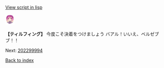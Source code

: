 [View script in lisp](../scripts/202299993.txt)

<img src="../images/units/101415.png" alt="101415.png" height="34"/>

**【ティルフィング】**
今度こそ決着をつけましょう
バアル！いいえ、ベルゼブブ！！

Next: [202299994](202299994.md)

[Back to index](index.md)
